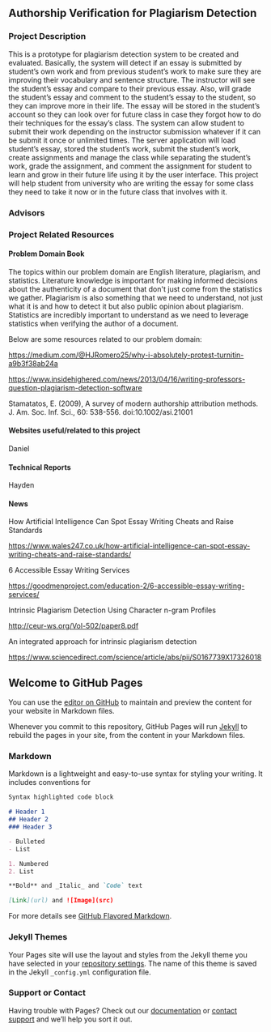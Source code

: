 ## Authorship Verification for Plagiarism Detection

### Project Description

This is a prototype for plagiarism detection system to be created and evaluated. Basically, the system will detect if an essay is submitted by student’s own work and from previous student’s work to make sure they are improving their vocabulary and sentence structure. The instructor will see the student’s essay and compare to their previous essay. Also, will grade the student’s essay and comment to the student’s essay to the student, so they can improve more in their life. The essay will be stored in the student’s account so they can look over for future class in case they forgot how to do their techniques for the essay’s class. The system can allow student to submit their work depending on the instructor submission whatever if it can be submit it once or unlimited times. The server application will load student’s essay, stored the student’s work, submit the student’s work, create assignments and manage the class while separating the student’s work, grade the assignment, and comment the assignment for student to learn and grow in their future life using it by the user interface. This project will help student from university who are writing the essay for some class they need to take it now or in the future class that involves with it. 

### Advisors

### Project Related Resources

#### Problem Domain Book

The topics within our problem domain are English literature, plagiarism, and statistics. Literature knowledge is important for making informed decisions about the authenticity of a document that don't just come from the statistics we gather. Plagiarism is also something that we need to understand, not just what it is and how to detect it but also public opinion about plagiarism. Statistics are incredibly important to understand as we need to leverage statistics when verifying the author of a document.

Below are some resources related to our problem domain:

https://medium.com/@HJRomero25/why-i-absolutely-protest-turnitin-a9b3f38ab24a

https://www.insidehighered.com/news/2013/04/16/writing-professors-question-plagiarism-detection-software

Stamatatos, E. (2009), A survey of modern authorship attribution methods. J. Am. Soc. Inf. Sci., 60: 538-556. doi:10.1002/asi.21001

#### Websites useful/related to this project

Daniel

#### Technical Reports

Hayden

#### News


How Artificial Intelligence Can Spot Essay Writing Cheats and Raise Standards

https://www.wales247.co.uk/how-artificial-intelligence-can-spot-essay-writing-cheats-and-raise-standards/

6 Accessible Essay Writing Services

https://goodmenproject.com/education-2/6-accessible-essay-writing-services/

Intrinsic Plagiarism Detection Using Character n-gram Profiles

http://ceur-ws.org/Vol-502/paper8.pdf

An integrated approach for intrinsic plagiarism detection

https://www.sciencedirect.com/science/article/abs/pii/S0167739X17326018



## Welcome to GitHub Pages

You can use the [editor on GitHub](https://github.com/grchristensen/avpd/edit/gh-pages/index.md) to maintain and preview the content for your website in Markdown files.

Whenever you commit to this repository, GitHub Pages will run [Jekyll](https://jekyllrb.com/) to rebuild the pages in your site, from the content in your Markdown files.

### Markdown

Markdown is a lightweight and easy-to-use syntax for styling your writing. It includes conventions for

```markdown
Syntax highlighted code block

# Header 1
## Header 2
### Header 3

- Bulleted
- List

1. Numbered
2. List

**Bold** and _Italic_ and `Code` text

[Link](url) and ![Image](src)
```

For more details see [GitHub Flavored Markdown](https://guides.github.com/features/mastering-markdown/).

### Jekyll Themes

Your Pages site will use the layout and styles from the Jekyll theme you have selected in your [repository settings](https://github.com/grchristensen/avpd/settings). The name of this theme is saved in the Jekyll `_config.yml` configuration file.

### Support or Contact

Having trouble with Pages? Check out our [documentation](https://docs.github.com/categories/github-pages-basics/) or [contact support](https://support.github.com/contact) and we’ll help you sort it out.

